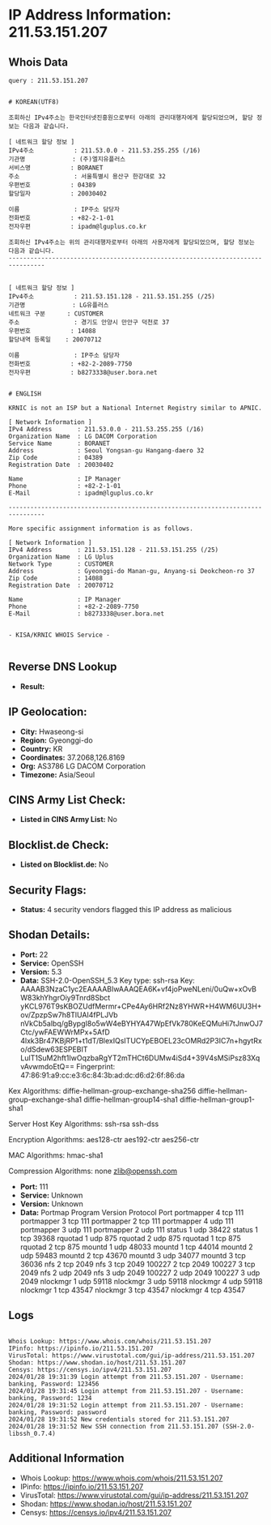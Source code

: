 # IP Address Information: 211.53.151.207

## Whois Data
```
query : 211.53.151.207


# KOREAN(UTF8)

조회하신 IPv4주소는 한국인터넷진흥원으로부터 아래의 관리대행자에게 할당되었으며, 할당 정보는 다음과 같습니다.

[ 네트워크 할당 정보 ]
IPv4주소           : 211.53.0.0 - 211.53.255.255 (/16)
기관명             : (주)엘지유플러스
서비스명           : BORANET
주소               : 서울특별시 용산구 한강대로 32
우편번호           : 04389
할당일자           : 20030402

이름               : IP주소 담당자
전화번호           : +82-2-1-01
전자우편           : ipadm@lguplus.co.kr

조회하신 IPv4주소는 위의 관리대행자로부터 아래의 사용자에게 할당되었으며, 할당 정보는 다음과 같습니다.
--------------------------------------------------------------------------------


[ 네트워크 할당 정보 ]
IPv4주소           : 211.53.151.128 - 211.53.151.255 (/25)
기관명             : LG유플러스
네트워크 구분      : CUSTOMER
주소               : 경기도 안양시 만안구 덕천로 37
우편번호           : 14088
할당내역 등록일    : 20070712

이름               : IP주소 담당자
전화번호           : +82-2-2089-7750
전자우편           : b8273338@user.bora.net


# ENGLISH

KRNIC is not an ISP but a National Internet Registry similar to APNIC.

[ Network Information ]
IPv4 Address       : 211.53.0.0 - 211.53.255.255 (/16)
Organization Name  : LG DACOM Corporation
Service Name       : BORANET
Address            : Seoul Yongsan-gu Hangang-daero 32
Zip Code           : 04389
Registration Date  : 20030402

Name               : IP Manager
Phone              : +82-2-1-01
E-Mail             : ipadm@lguplus.co.kr

--------------------------------------------------------------------------------

More specific assignment information is as follows.

[ Network Information ]
IPv4 Address       : 211.53.151.128 - 211.53.151.255 (/25)
Organization Name  : LG Uplus
Network Type       : CUSTOMER
Address            : Gyeonggi-do Manan-gu, Anyang-si Deokcheon-ro 37
Zip Code           : 14088
Registration Date  : 20070712

Name               : IP Manager
Phone              : +82-2-2089-7750
E-Mail             : b8273338@user.bora.net


- KISA/KRNIC WHOIS Service -


```
## Reverse DNS Lookup
- **Result:** 

## IP Geolocation:
- **City:** Hwaseong-si
- **Region:** Gyeonggi-do
- **Country:** KR
- **Coordinates:** 37.2068,126.8169
- **Org:** AS3786 LG DACOM Corporation
- **Timezone:** Asia/Seoul

## CINS Army List Check:
- **Listed in CINS Army List:** 
No

## Blocklist.de Check:
- **Listed on Blocklist.de:** 
No

## Security Flags:
- **Status:** 4 security vendors flagged this IP address as malicious

## Shodan Details:
- **Port:** 22
- **Service:** OpenSSH
- **Version:** 5.3
- **Data:** SSH-2.0-OpenSSH_5.3
Key type: ssh-rsa
Key: AAAAB3NzaC1yc2EAAAABIwAAAQEA6K+vf4joPweNLeni/0uQw+xOvBW83khYhgrOiy9Tnrd8Sbct
yKCL976T9sKBOZUdfMermr+CPe4Ay6HRf2Nz8YHWR+H4WM6UU3H+ov/ZpzpSw7h8TlUAI4fPLJVb
nVkCb5albq/gBypgI8o5wW4eBYHYA47WpEfVk780KeEQMuHi7tJnwOJ7Ctc/ywFAEWWrMPx+5AfD
4lxk3Br47KBjRP1+t1dT/BlexIQsITUCYpEBOEL23cOMRd2P3IC7n+hgytRxo/dSdew63ESPEBIT
LulT1SuM2hft1IwOqzbaRgYT2mTHCt6DUMw4iSd4+39V4sMSiPsz83XqvAvwmdoEtQ==
Fingerprint: 47:86:91:a9:cc:e3:6c:84:3b:ad:dc:d6:d2:6f:86:da

Kex Algorithms:
	diffie-hellman-group-exchange-sha256
	diffie-hellman-group-exchange-sha1
	diffie-hellman-group14-sha1
	diffie-hellman-group1-sha1

Server Host Key Algorithms:
	ssh-rsa
	ssh-dss

Encryption Algorithms:
	aes128-ctr
	aes192-ctr
	aes256-ctr

MAC Algorithms:
	hmac-sha1

Compression Algorithms:
	none
	zlib@openssh.com


- **Port:** 111
- **Service:** Unknown
- **Version:** Unknown
- **Data:** Portmap
Program	Version	Protocol	Port
portmapper	4	tcp	111
portmapper	3	tcp	111
portmapper	2	tcp	111
portmapper	4	udp	111
portmapper	3	udp	111
portmapper	2	udp	111
status	1	udp	38422
status	1	tcp	39368
rquotad	1	udp	875
rquotad	2	udp	875
rquotad	1	tcp	875
rquotad	2	tcp	875
mountd	1	udp	48033
mountd	1	tcp	44014
mountd	2	udp	59483
mountd	2	tcp	43670
mountd	3	udp	34077
mountd	3	tcp	36036
nfs	2	tcp	2049
nfs	3	tcp	2049
100227	2	tcp	2049
100227	3	tcp	2049
nfs	2	udp	2049
nfs	3	udp	2049
100227	2	udp	2049
100227	3	udp	2049
nlockmgr	1	udp	59118
nlockmgr	3	udp	59118
nlockmgr	4	udp	59118
nlockmgr	1	tcp	43547
nlockmgr	3	tcp	43547
nlockmgr	4	tcp	43547


## Logs
```

Whois Lookup: https://www.whois.com/whois/211.53.151.207
IPinfo: https://ipinfo.io/211.53.151.207
VirusTotal: https://www.virustotal.com/gui/ip-address/211.53.151.207
Shodan: https://www.shodan.io/host/211.53.151.207
Censys: https://censys.io/ipv4/211.53.151.207
2024/01/28 19:31:39 Login attempt from 211.53.151.207 - Username: banking, Password: 123456
2024/01/28 19:31:45 Login attempt from 211.53.151.207 - Username: banking, Password: 1234
2024/01/28 19:31:52 Login attempt from 211.53.151.207 - Username: banking, Password: password
2024/01/28 19:31:52 New credentials stored for 211.53.151.207
2024/01/28 19:31:52 New SSH connection from 211.53.151.207 (SSH-2.0-libssh_0.7.4)

```
## Additional Information
- Whois Lookup: https://www.whois.com/whois/211.53.151.207
- IPinfo: https://ipinfo.io/211.53.151.207
- VirusTotal: https://www.virustotal.com/gui/ip-address/211.53.151.207
- Shodan: https://www.shodan.io/host/211.53.151.207
- Censys: https://censys.io/ipv4/211.53.151.207

